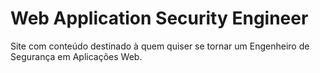 # Web Application Security Engineer

Site com conteúdo destinado à quem quiser se tornar um Engenheiro de Segurança em Aplicações Web.